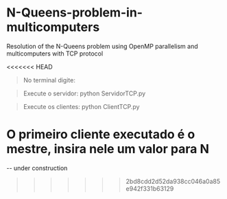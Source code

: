 # N-Queens-problem-in-multicomputers
Resolution of the N-Queens problem using OpenMP parallelism and multicomputers with TCP protocol

<<<<<<< HEAD
>No terminal digite:

>Execute o servidor:
python ServidorTCP.py

>Execute os clientes:
python ClientTCP.py


O primeiro cliente executado é o mestre, insira nele um valor para N
=======
-- under construction
>>>>>>> 2bd8cdd2d52da938cc046a0a85e942f331b63129
